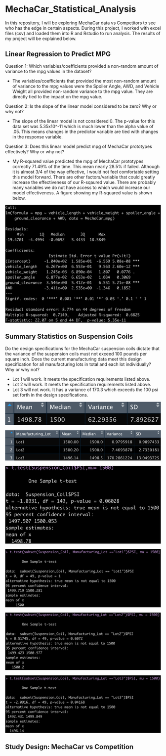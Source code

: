 # MechaCar_Statistical_Analysis

In this repository, I will be exploring MechaCar data vs Competitors to see who has the edge in certain aspects. During this project, I worked with excel files (csv) and loaded them into R and Rstudio to run analysis. The results of my project will be explained below.

## Linear Regression to Predict MPG

Question 1: Which variables/coefficients provided a non-random amount of variance to the mpg values in the dataset?
- The variables/coefficients that provided the most non-random amount of variance to the mpg values were the Spoiler Angle, AWD, and Vehicle Weight all provided non-random variance to the mpg value. They are directly tied to the impact on the mpg value.

Question 2: Is the slope of the linear model considered to be zero? Why or why not?
- The slope of the linear model is not considered 0. The p-value for this data set was 5.35x10^-11 which is much lower than the alpha value of .05. This means changes in the predictor variable are tied with changes in the response variable.

Question 3: Does this linear model predict mpg of MechaCar prototypes effectively? Why or why not?
- My R-squared value predicted the mpg of MechaCar prototypes correctly 71.49% of the time. This mean nearly 28.5% if failed. Although it is almost 3/4 of the way effective, I would not feel comfortable setting this model forward. There are other factors/variable that could greatly increase the effectiveness of our R-sqaured value. There are probably many variables we do not have access to which would increase our model effectiveness. A figure showing my R-squared value is shown below.

![LinearRegressionOverview](Resources/LinearRegressionOverview.PNG)

## Summary Statistics on Suspension Coils

Do the design specifications for the MechaCar suspension coils dictate that the variance of the suspension coils must not exceed 100 pounds per square inch. Does the current manufacturing data meet this design specification for all manufacturing lots in total and each lot individually? Why or why not?

- Lot 1 will work. It meets the specification requirements listed above.
- Lot 2 will work. It meets the specification requirements listed above.
- Lot 3 will not work. It has a variance of 170.3 which exceeds the 100 psi set forth in the design specifications.


![CompleteSummary](Resources/CompleteSummary.PNG)

![LotSummary](Resources/LotSummary.PNG)


![TtestFull](Resources/TtestFull.PNG)


![TtestLot1](Resources/TtestLot1.PNG)


![TtestLot2](Resources/TtestLot2.PNG)


![TtestLot3](Resources/TtestLot3.PNG)

## Study Design: MechaCar vs Competition

